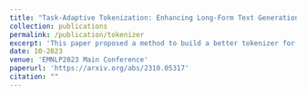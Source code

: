 ```yaml
---
title: "Task-Adaptive Tokenization: Enhancing Long-Form Text Generation Efficacy in Mental Health and Beyond"
collection: publications
permalink: /publication/tokenizer
excerpt: 'This paper proposed a method to build a better tokenizer for downstream task.'
date: 10-2023
venue: 'EMNLP2023 Main Conference'
paperurl: 'https://arxiv.org/abs/2310.05317'
citation: ""
---
```

